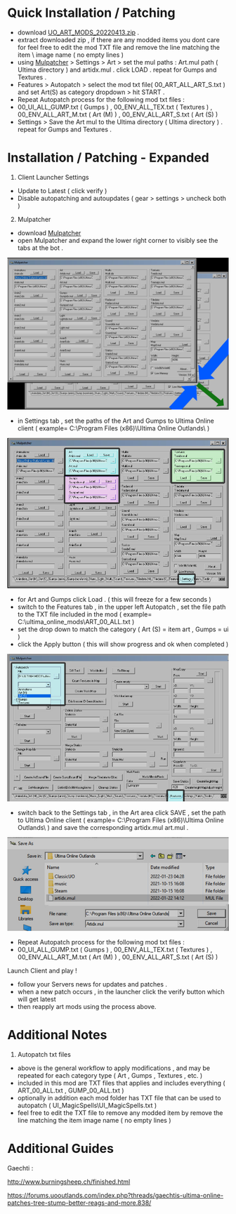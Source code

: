 # Quick Installation / Patching
- download [UO_ART_MODS_20220413.zip]( https://github.com/CorvaeOboro/ultima_online_mods/releases/download/UO_ART_MODS_20220413/UO_ART_MODS_20220413.zip ) . 
- extract downloaded zip , if there are any modded items you dont care for feel free to edit the mod TXT file and remove the line matching the item \ image name ( no empty lines )
- using [Mulpatcher]( http://varan.uodev.de/ ) > Settings > Art > set the mul paths : Art.mul path ( Ultima directory ) and artidx.mul . click LOAD . repeat for Gumps and Textures .
- Features > Autopatch > select the mod txt file( 00_ART_ALL_ART_S.txt ) and set Art(S) as category dropdown  > hit START . 
- Repeat Autopatch process for the following mod txt files :
- 00_UI_ALL_GUMP.txt ( Gumps ) , 00_ENV_ALL_TEX.txt ( Textures ) , 00_ENV_ALL_ART_M.txt ( Art (M) ) , 00_ENV_ALL_ART_S.txt ( Art (S) ) 
- Settings > Save the Art mul to the Ultima directory ( Ultima directory ) . repeat for Gumps and Textures .

# Installation / Patching - Expanded

1. Client Launcher Settings 
- Update to Latest ( click verify ) 
- Disable autopatching and autoupdates ( gear > settings > uncheck both ) 


2. Mulpatcher 
- download [Mulpatcher]( http://varan.uodev.de/ )
- open Mulpatcher and expand the lower right corner to visibly see the tabs at the bot .

![Mulpatcher_Expand](/Z_InstallNotes/z_install_mulpatcher_expand_01.jpg?raw=true "Mulpatcher_Expand")

- in Settings tab , set the paths of the Art and Gumps to Ultima Online client ( example= C:\Program Files (x86)\Ultima Online Outlands\ )  

![Mulpatcher_Settings](/Z_InstallNotes/z_install_mulpatcher_settings_01.jpg?raw=true "Mulpatcher_Settings")

- for Art and Gumps click Load . ( this will freeze for a few seconds )
- switch to the Features tab , in the upper left Autopatch , set the file path to the TXT file included in the mod ( example= C:\ultima_online_mods\ART_00_ALL.txt ) 
- set the drop down to match the category ( Art (S) = item art , Gumps = ui ) 
- click the Apply button ( this will show progress and ok when completed ) 

![Mulpatcher_Autopatch](/Z_InstallNotes/z_install_mulpatcher_patch_01.jpg?raw=true "Mulpatcher_Autopatch")

- switch back to the Settings tab , in the Art area click SAVE , set the path to Ultima Online client ( example= C:\Program Files (x86)\Ultima Online Outlands\ ) and save the corresponding artidx.mul art.mul .

![Mulpatcher_Save](/Z_InstallNotes/z_install_save_art_01.jpg?raw=true "Mulpatcher_Save")

- Repeat Autopatch process for the following mod txt files :
- 00_UI_ALL_GUMP.txt ( Gumps ) , 00_ENV_ALL_TEX.txt ( Textures ) , 00_ENV_ALL_ART_M.txt ( Art (M) ) , 00_ENV_ALL_ART_S.txt ( Art (S) ) 

Launch Client and play !

- follow your Servers news for updates and patches .
- when a new patch occurs , in the launcher click the verify button which will get latest
- then reapply art mods using the process above.

# Additional Notes

1. Autopatch txt files
- above is the general workflow to apply modifications , and may be repeated for each category type ( Art , Gumps , Textures , etc. )
- included in this mod are TXT files that applies and includes everything ( ART_00_ALL.txt , GUMP_00_ALL.txt ) 
- optionally in addition each mod folder has TXT file that can be used to autopatch ( UI_MagicSpells\UI_MagicSpells.txt )
- feel free to edit the TXT file to remove any modded item by remove the line matching the item image name ( no empty lines )

# Additional Guides
Gaechti :

http://www.burningsheep.ch/finished.html

https://forums.uooutlands.com/index.php?threads/gaechtis-ultima-online-patches-tree-stump-better-reags-and-more.838/

